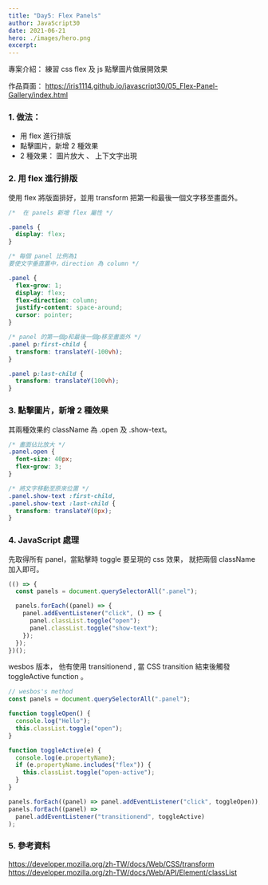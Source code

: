 ```yaml
---
title: "Day5: Flex Panels"
author: JavaScript30
date: 2021-06-21
hero: ./images/hero.png
excerpt:
---
```


專案介紹： 練習 css flex 及 js 點擊圖片做展開效果

作品頁面： https://iris1114.github.io/javascript30/05_Flex-Panel-Gallery/index.html

### 1. 做法：

- 用 flex 進行排版
- 點擊圖片，新增 2 種效果
- 2 種效果： 圖片放大 、 上下文字出現

### 2. 用 flex 進行排版

使用 flex 將版面排好，並用 transform 把第一和最後一個文字移至畫面外。

```css
/*  在 panels 新增 flex 屬性 */

.panels {
  display: flex;
}

/* 每個 panel 比例為1
要使文字垂直置中，direction 為 column */

.panel {
  flex-grow: 1;
  display: flex;
  flex-direction: column;
  justify-content: space-around;
  cursor: pointer;
}

/* panel 的第一個p和最後一個p移至畫面外 */
.panel p:first-child {
  transform: translateY(-100vh);
}

.panel p:last-child {
  transform: translateY(100vh);
}
```

### 3. 點擊圖片，新增 2 種效果

其兩種效果的 className 為 .open 及 .show-text。

```css
/* 畫面佔比放大 */
.panel.open {
  font-size: 40px;
  flex-grow: 3;
}

/* 將文字移動至原來位置 */
.panel.show-text :first-child,
.panel.show-text :last-child {
  transform: translateY(0px);
}
```

### 4. JavaScript 處理

先取得所有 panel，當點擊時 toggle 要呈現的 css 效果， 就把兩個 className 加入即可。

```javascript
(() => {
  const panels = document.querySelectorAll(".panel");

  panels.forEach((panel) => {
    panel.addEventListener("click", () => {
      panel.classList.toggle("open");
      panel.classList.toggle("show-text");
    });
  });
})();
```

wesbos 版本， 他有使用 transitionend , 當 CSS transition 結束後觸發 toggleActive function 。

```javascript
// wesbos's method
const panels = document.querySelectorAll(".panel");

function toggleOpen() {
  console.log("Hello");
  this.classList.toggle("open");
}

function toggleActive(e) {
  console.log(e.propertyName);
  if (e.propertyName.includes("flex")) {
    this.classList.toggle("open-active");
  }
}

panels.forEach((panel) => panel.addEventListener("click", toggleOpen));
panels.forEach((panel) =>
  panel.addEventListener("transitionend", toggleActive)
);
```

### 5. 參考資料

https://developer.mozilla.org/zh-TW/docs/Web/CSS/transform
https://developer.mozilla.org/zh-TW/docs/Web/API/Element/classList
